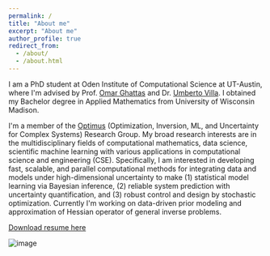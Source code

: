 ```yaml
---
permalink: /
title: "About me"
excerpt: "About me"
author_profile: true
redirect_from: 
  - /about/
  - /about.html
---
```


I am a PhD student at Oden Institute of Computational Science at UT-Austin, where I'm advised by Prof. [Omar Ghattas](https://users.oden.utexas.edu/~omar/) and Dr. [Umberto Villa](https://uvilla.github.io). I obtained my Bachelor degree in Applied Mathematics from University of Wisconsin Madison. 

I'm a member of the [Optimus](https://oden.utexas.edu/research/centers-and-groups/optimus/) (Optimization, Inversion, ML, and Uncertainty for Complex Systems) Research Group. My broad research interests are in the multidisciplinary fields of computational mathematics, data science, scientific machine learning with various applications in computational science and engineering (CSE). Specifically, I am interested in developing fast, scalable, and parallel computational methods for integrating data and models under high-dimensional uncertainty to make (1) statistical model learning via Bayesian inference, (2) reliable system prediction with uncertainty quantification, and (3) robust control and design by stochastic optimization.
Currently I'm working on data-driven prior modeling and  approximation of Hessian operator of general inverse problems. 



[Download resume here](https://Zzhang793.github.io/files/resume.pdf)


![image](https://Zzhang793.github.io/images/oden.png)

<!-- A data-driven personal website -->
<!-- ====== -->


